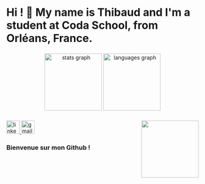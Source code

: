 <h1 align="left">Hi ! 👋 My name is Thibaud and I'm a student at Coda School, from Orléans, France.</h1>

###

<div align="center">
  <img src="https://github-readme-stats.vercel.app/api?username=ThibMN&hide_title=false&hide_rank=false&show_icons=true&include_all_commits=true&count_private=true&disable_animations=false&theme=codeSTACKr&locale=en&hide_border=false" height="150" alt="stats graph"  />
  <img src="https://github-readme-stats.vercel.app/api/top-langs?username=ThibMN&locale=en&hide_title=false&layout=compact&card_width=320&langs_count=5&theme=codeSTACKr&hide_border=false" height="150" alt="languages graph"  />
</div>

###

<img align="right" height="150" src="https://media1.tenor.com/m/uFS2gobwhrMAAAAd/dog-dog-with-butterfly-on-nose.gif"  />

###

<div align="left">
  <a href="https://www.linkedin.com/in/thibaudmineau/" target="_blank">
    <img src="https://img.shields.io/static/v1?message=LinkedIn&logo=linkedin&label=&color=0077B5&logoColor=white&labelColor=&style=for-the-badge" height="35" alt="linkedin logo"  />
  </a>
  <a href="thibaudmineau@gmail.com" target="_blank">
    <img src="https://img.shields.io/static/v1?message=Gmail&logo=gmail&label=&color=D14836&logoColor=white&labelColor=&style=for-the-badge" height="35" alt="gmail logo"  />
  </a>
</div>

###

<h3 align="left">Bienvenue sur mon Github !</h3>

###
